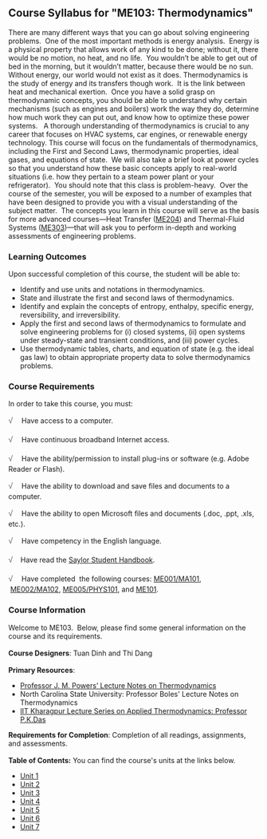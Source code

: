 Course Syllabus for "ME103: Thermodynamics"
-------------------------------------------

There are many different ways that you can go about solving engineering
problems.  One of the most important methods is energy analysis.  Energy
is a physical property that allows work of any kind to be done; without
it, there would be no motion, no heat, and no life.  You wouldn’t be
able to get out of bed in the morning, but it wouldn’t matter, because
there would be no sun.  Without energy, our world would not exist as it
does. Thermodynamics is the study of energy and its transfers though
work.  It is the link between heat and mechanical exertion.  Once you
have a solid grasp on thermodynamic concepts, you should be able to
understand why certain mechanisms (such as engines and boilers) work the
way they do, determine how much work they can put out, and know how to
optimize these power systems.   A thorough understanding of
thermodynamics is crucial to any career that focuses on HVAC systems,
car engines, or renewable energy technology. This course will focus on
the fundamentals of thermodynamics, including the First and Second Laws,
thermodynamic properties, ideal gases, and equations of state.  We will
also take a brief look at power cycles so that you understand how these
basic concepts apply to real-world situations (i.e. how they pertain to
a steam power plant or your refrigerator).  You should note that this
class is problem-heavy.  Over the course of the semester, you will be
exposed to a number of examples that have been designed to provide you
with a visual understanding of the subject matter.  The concepts you
learn in this course will serve as the basis for more advanced
courses—Heat Transfer ([ME204](http://www.saylor.org/courses/me204/))
and Thermal-Fluid Systems
([ME303](http://www.saylor.org/courses/me303/))—that will ask you to
perform in-depth and working assessments of engineering problems.

### Learning Outcomes

Upon successful completion of this course, the student will be able
to:  

-   Identify and use units and notations in thermodynamics.
-   State and illustrate the first and second laws of thermodynamics.
-   Identify and explain the concepts of entropy, enthalpy, specific
    energy, reversibility, and irreversibility.
-   Apply the first and second laws of thermodynamics to formulate and
    solve engineering problems for (i) closed systems, (ii) open systems
    under steady-state and transient conditions, and (iii) power cycles.
-   Use thermodynamic tables, charts, and equation of state (e.g. the
    ideal gas law) to obtain appropriate property data to solve
    thermodynamics problems.

### Course Requirements

In order to take this course, you must:  
  
 <span
style="color: rgb(85, 85, 85); font-family: 'Myriad Pro', 'Gill Sans', 'Gill Sans MT', Calibri, sans-serif; font-size: 16px; line-height: 24px; text-align: left; -webkit-text-size-adjust: none; ">√
   </span>Have access to a computer.  
  
 <span
style="color: rgb(85, 85, 85); font-family: 'Myriad Pro', 'Gill Sans', 'Gill Sans MT', Calibri, sans-serif; font-size: 16px; line-height: 24px; text-align: left; -webkit-text-size-adjust: none; ">√
   </span>Have continuous broadband Internet access.  
  
 <span
style="color: rgb(85, 85, 85); font-family: 'Myriad Pro', 'Gill Sans', 'Gill Sans MT', Calibri, sans-serif; font-size: 16px; line-height: 24px; text-align: left; -webkit-text-size-adjust: none; ">√
   </span>Have the ability/permission to install plug-ins or software
(e.g. Adobe Reader or Flash).  
  
 <span
style="color: rgb(85, 85, 85); font-family: 'Myriad Pro', 'Gill Sans', 'Gill Sans MT', Calibri, sans-serif; font-size: 16px; line-height: 24px; text-align: left; -webkit-text-size-adjust: none; ">√
   </span>Have the ability to download and save files and documents to a
computer.  
  
 <span
style="color: rgb(85, 85, 85); font-family: 'Myriad Pro', 'Gill Sans', 'Gill Sans MT', Calibri, sans-serif; font-size: 16px; line-height: 24px; text-align: left; -webkit-text-size-adjust: none; ">√
   </span>Have the ability to open Microsoft files and documents (.doc,
.ppt, .xls, etc.).  
  
 <span
style="color: rgb(85, 85, 85); font-family: 'Myriad Pro', 'Gill Sans', 'Gill Sans MT', Calibri, sans-serif; font-size: 16px; line-height: 24px; text-align: left; -webkit-text-size-adjust: none; ">√
   </span>Have competency in the English language.  
  
 <span
style="color: rgb(85, 85, 85); font-family: 'Myriad Pro', 'Gill Sans', 'Gill Sans MT', Calibri, sans-serif; font-size: 16px; line-height: 24px; text-align: left; -webkit-text-size-adjust: none; ">√</span> 
  Have read the [Saylor Student
Handbook](http://www.saylor.org/site/wp-content/uploads/2012/05/Saylor-StudentHandbook.pdf).  
  
 <span
style="color: rgb(85, 85, 85); font-family: 'Myriad Pro', 'Gill Sans', 'Gill Sans MT', Calibri, sans-serif; font-size: 16px; line-height: 24px; text-align: left; -webkit-text-size-adjust: none; ">√
   </span>Have completed  the following
courses: [ME001/MA101](http://www.saylor.org/courses/me001/),
 [ME002/MA102](http://www.saylor.org/courses/me002/), [ME005/PHYS101](http://www.saylor.org/courses/me005/),
and [ME101](http://www.saylor.org/courses/me101/).  

### Course Information

Welcome to ME103.  Below, please find some general information on the
course and its requirements.  
    
 **Course Designers**: Tuan Dinh and Thi Dang  
    
 **Primary Resources**:

-   [Professor J. M. Powers’ Lecture Notes on
    Thermodynamics](http://www.nd.edu/~powers/ame.20231/)
-   North Carolina State University: Professor Boles' Lecture Notes on
    Thermodynamics
-   [IIT Kharagpur Lecture Series on Applied Thermodynamics: Professor
    P.K.Das](http://nptel.iitm.ac.in/)

**Requirements for Completion**: Completion of all readings,
assignments, and assessments.  
    
**Table of Contents:** You can find the course's units at the links below.

- [Unit 1](https://legacy.saylor.org/me103/Unit01/)
- [Unit 2](https://legacy.saylor.org/me103/Unit02/)
- [Unit 3](https://legacy.saylor.org/me103/Unit03/)
- [Unit 4](https://legacy.saylor.org/me103/Unit04/)
- [Unit 5](https://legacy.saylor.org/me103/Unit05/)
- [Unit 6](https://legacy.saylor.org/me103/Unit06/)
- [Unit 7](https://legacy.saylor.org/me103/Unit07/)
